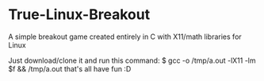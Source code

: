 # True-Linux-Breakout
A simple breakout game created entirely in C with X11/math libraries for Linux 

Just download/clone it and run this command:
$ gcc -o /tmp/a.out -lX11 -lm $f && /tmp/a.out
that's all
have fun :D
